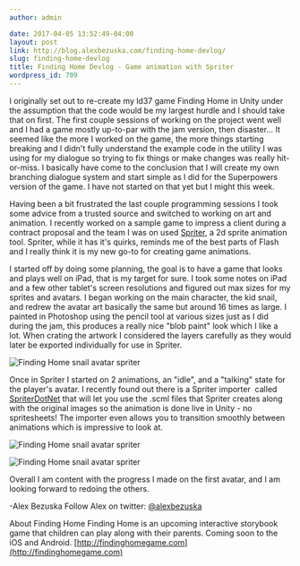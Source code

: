 ```yaml
---
author: admin

date: 2017-04-05 13:52:49-04:00
layout: post
link: http://blog.alexbezuska.com/finding-home-devlog/
slug: finding-home-devlog
title: Finding Home Devlog - Game animation with Spriter
wordpress_id: 709
---
```


I originally set out to re-create my ld37 game Finding Home in Unity under the assumption that the code would be my largest hurdle and I should take that on first. The first couple sessions of working on the project went well and I had a game mostly up-to-par with the jam version, then disaster... It seemed like the more I worked on the game, the more things starting breaking and I didn't fully understand the example code in the utility I was using for my dialogue so trying to fix things or make changes was really hit-or-miss. I basically have come to the conclusion that I will create my own branching dialogue system and start simple as I did for the Superpowers version of the game. I have not started on that yet but I might this week.

Having been a bit frustrated the last couple programming sessions I took some advice from a trusted source and switched to working on art and animation. I recently worked on a sample game to impress a client during a contract proposal and the team I was on used [Spriter](https://brashmonkey.com/), a 2d sprite animation tool. Spriter, while it has it's quirks, reminds me of the best parts of Flash and I really think it is my new go-to for creating game animations.

I started off by doing some planning, the goal is to have a game that looks and plays well on iPad, that is my target for sure. I took some notes on iPad and a few other tablet's screen resolutions and figured out max sizes for my sprites and avatars. I began working on the main character, the kid snail, and redrew the avatar art basically the same but around 16 times as large. I painted in Photoshop using the pencil tool at various sizes just as I did during the jam, this produces a really nice "blob paint" look which I like a lot. When crating the artwork I considered the layers carefully as they would later be exported individually for use in Spriter.

![Finding Home snail avatar spriter](/images/2017/04/avatar-snail-spriter.gif)

Once in Spriter I started on 2 animations, an "idle", and a "talking" state for the player's avatar. I recently found out there is a Spriter importer  called [SpriterDotNet](https://github.com/loodakrawa/SpriterDotNet) that will let you use the .scml files that Spriter creates along with the original images so the animation is done live in Unity - no spritesheets! The importer even allows you to transition smoothly between animations which is impressive to look at.

![Finding Home snail avatar spriter](/images/2017/04/avatar-snail-idle.gif)

![Finding Home snail avatar spriter](/images/2017/04/avatar-snail-talk.gif)

Overall I am content with the progress I made on the first avatar, and I am looking forward to redoing the others.

-Alex Bezuska
Follow Alex on twitter: [@alexbezuska](http://twitter.com/alexbezuska)

About Finding Home
Finding Home is an upcoming interactive storybook game that children can play along with their parents. Coming soon to the iOS and Android.
[http://findinghomegame.com](http://findinghomegame.com)
